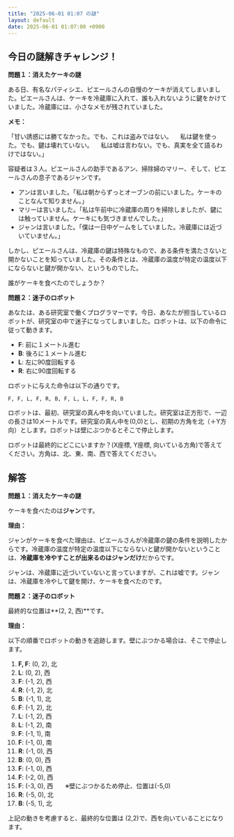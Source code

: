 ```yaml
---
title: "2025-06-01 01:07 の謎"
layout: default
date: 2025-06-01 01:07:00 +0900
---
```

## 今日の謎解きチャレンジ！

**問題１：消えたケーキの謎**

ある日、有名なパティシエ、ピエールさんの自慢のケーキが消えてしまいました。ピエールさんは、ケーキを冷蔵庫に入れて、誰も入れないように鍵をかけていました。冷蔵庫には、小さなメモが残されていました。

**メモ：**

「甘い誘惑には勝てなかった。でも、これは盗みではない。
　私は鍵を使った。でも、鍵は壊れていない。
　私は嘘は言わない。でも、真実を全て語るわけではない。」

容疑者は３人。ピエールさんの助手であるアン、掃除婦のマリー、そして、ピエールさんの息子であるジャンです。

*   アンは言いました。「私は朝からずっとオーブンの前にいました。ケーキのことなんて知りません。」
*   マリーは言いました。「私は午前中に冷蔵庫の周りを掃除しましたが、鍵には触っていません。ケーキにも気づきませんでした。」
*   ジャンは言いました。「僕は一日中ゲームをしていました。冷蔵庫には近づいていません。」

しかし、ピエールさんは、冷蔵庫の鍵は特殊なもので、ある条件を満たさないと開かないことを知っていました。その条件とは、冷蔵庫の温度が特定の温度以下にならないと鍵が開かない、というものでした。

誰がケーキを食べたのでしょうか？

**問題２：迷子のロボット**

あなたは、ある研究室で働くプログラマーです。今日、あなたが担当しているロボットが、研究室の中で迷子になってしまいました。ロボットは、以下の命令に従って動きます。

*   **F**: 前に１メートル進む
*   **B**: 後ろに１メートル進む
*   **L**: 左に90度回転する
*   **R**: 右に90度回転する

ロボットに与えた命令は以下の通りです。

`F, F, L, F, R, B, F, L, L, F, F, R, B`

ロボットは、最初、研究室の真ん中を向いていました。研究室は正方形で、一辺の長さは10メートルです。研究室の真ん中を(0,0)とし、初期の方角を北（＋Y方向）とします。ロボットは壁にぶつかるとそこで停止します。

ロボットは最終的にどこにいますか？(X座標, Y座標, 向いている方角)で答えてください。方角は、北、東、南、西で答えてください。

## 解答

**問題１：消えたケーキの謎**

ケーキを食べたのは**ジャン**です。

**理由：**

ジャンがケーキを食べた理由は、ピエールさんが冷蔵庫の鍵の条件を説明したからです。冷蔵庫の温度が特定の温度以下にならないと鍵が開かないということは、**冷蔵庫を冷やすことが出来るのはジャンだけ**だからです。

ジャンは、冷蔵庫に近づいていないと言っていますが、これは嘘です。ジャンは、冷蔵庫を冷やして鍵を開け、ケーキを食べたのです。

**問題２：迷子のロボット**

最終的な位置は**(2, 2, 西)**です。

**理由：**

以下の順番でロボットの動きを追跡します。壁にぶつかる場合は、そこで停止します。

1.  **F, F**: (0, 2), 北
2.  **L**: (0, 2), 西
3.  **F**: (-1, 2), 西
4.  **R**: (-1, 2), 北
5.  **B**: (-1, 1), 北
6.  **F**: (-1, 2), 北
7.  **L**: (-1, 2), 西
8.  **L**: (-1, 2), 南
9.  **F**: (-1, 1), 南
10. **F**: (-1, 0), 南
11. **R**: (-1, 0), 西
12. **B**: (0, 0), 西
13. **F**: (-1, 0), 西
14. **F**: (-2, 0), 西
15. **F**: (-3, 0), 西　　※壁にぶつかるため停止、位置は(-5,0)
16. **R**: (-5, 0), 北
17. **B**: (-5, 1), 北

上記の動きを考慮すると、最終的な位置は (2,2)で、西を向いていることになります。
